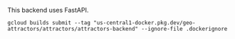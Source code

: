 This backend uses FastAPI.

`gcloud builds submit --tag "us-central1-docker.pkg.dev/geo-attractors/attractors/attractors-backend" --ignore-file .dockerignore`
